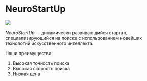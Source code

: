# NeuroStartUp 

![](https://netology-code.github.io/git-homeworks/introduction/assets/logo.png) 

*NeuroStartUp* — динамически развивающийся стартап, специализирующийся на поиске с использованием новейших технологий искусственного интеллекта. 

Наши преимущества: 

1. Высокая точность поиска 
2. Высокая скорость поиска 
3. Низкая цена 